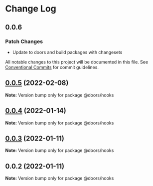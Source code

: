 # Change Log

## 0.0.6

### Patch Changes

- Update to doors and build packages with changesets

All notable changes to this project will be documented in this file.
See [Conventional Commits](https://conventionalcommits.org) for commit guidelines.

## [0.0.5](/compare/@doors/hooks@0.0.4...@doors/hooks@0.0.5) (2022-02-08)

**Note:** Version bump only for package @doors/hooks

## [0.0.4](/compare/@doors/hooks@0.0.3...@doors/hooks@0.0.4) (2022-01-14)

**Note:** Version bump only for package @doors/hooks

## [0.0.3](/compare/@doors/hooks@0.0.2...@doors/hooks@0.0.3) (2022-01-11)

**Note:** Version bump only for package @doors/hooks

## 0.0.2 (2022-01-11)

**Note:** Version bump only for package @doors/hooks
